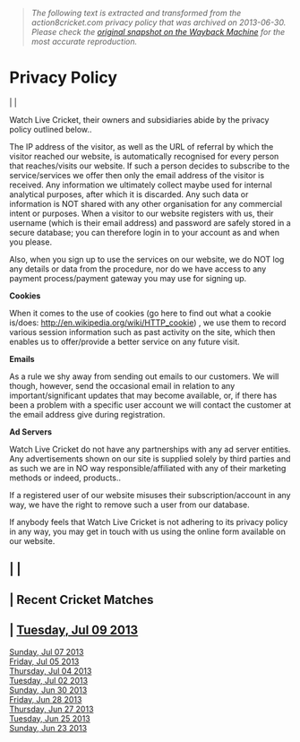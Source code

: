> *The following text is extracted and transformed from the action8cricket.com privacy policy that was archived on 2013-06-30. Please check the [original snapshot on the Wayback Machine](https://web.archive.org/web/20130630044742id_/http%3A//www.action8cricket.com/privacy_policy.htm) for the most accurate reproduction.*

# Privacy Policy

|  |   
  
  
Watch Live Cricket, their owners and subsidiaries abide by the privacy policy outlined below..

The IP address of the visitor, as well as the URL of referral by which the visitor reached our website, is automatically recognised for every person that reaches/visits our website. If such a person decides to subscribe to the service/services we offer then only the email address of the visitor is received. Any information we ultimately collect maybe used for internal analytical purposes, after which it is discarded. Any such data or information is NOT shared with any other organisation for any commercial intent or purposes. When a visitor to our website registers with us, their username (which is their email address) and password are safely stored in a secure database; you can therefore login in to your account as and when you please.   


Also, when you sign up to use the services on our website, we do NOT log any details or data from the procedure, nor do we have access to any payment process/payment gateway you may use for signing up.

**Cookies**

When it comes to the use of cookies (go here to find out what a cookie is/does: http://en.wikipedia.org/wiki/HTTP_cookie) , we use them to record various session information such as past activity on the site, which then enables us to offer/provide a better service on any future visit.

**Emails**

As a rule we shy away from sending out emails to our customers. We will though, however, send the occasional email in relation to any important/significant updates that may become available, or, if there has been a problem with a specific user account we will contact the customer at the email address give during registration.

**Ad Servers**

Watch Live Cricket do not have any partnerships with any ad server entities. Any advertisements shown on our site is supplied solely by third parties and as such we are in NO way responsible/affiliated with any of their marketing methods or indeed, products.. 

If a registered user of our website misuses their subscription/account in any way, we have the right to remove such a user from our database.

If anybody feels that Watch Live Cricket is not adhering to its privacy policy in any way, you may get in touch with us using the online form available on our website. 

|  |   
---  
| Recent Cricket Matches  
---  
| [Tuesday, Jul 09 2013](https://web.archive.org/web/20130630044742id_/http%3A//www.action8cricket.com/cricketshowdate-09_jul_2013.htm)  
---  
[Sunday, Jul 07 2013](https://web.archive.org/web/20130630044742id_/http%3A//www.action8cricket.com/cricketshowdate-07_jul_2013.htm)  
[Friday, Jul 05 2013](https://web.archive.org/web/20130630044742id_/http%3A//www.action8cricket.com/cricketshowdate-05_jul_2013.htm)  
[Thursday, Jul 04 2013](https://web.archive.org/web/20130630044742id_/http%3A//www.action8cricket.com/cricketshowdate-04_jul_2013.htm)  
[Tuesday, Jul 02 2013](https://web.archive.org/web/20130630044742id_/http%3A//www.action8cricket.com/cricketshowdate-02_jul_2013.htm)  
[Sunday, Jun 30 2013](https://web.archive.org/web/20130630044742id_/http%3A//www.action8cricket.com/cricketshowdate-30_jun_2013.htm)  
[Friday, Jun 28 2013](https://web.archive.org/web/20130630044742id_/http%3A//www.action8cricket.com/cricketshowdate-28_jun_2013.htm)  
[Thursday, Jun 27 2013](https://web.archive.org/web/20130630044742id_/http%3A//www.action8cricket.com/cricketshowdate-27_jun_2013.htm)  
[Tuesday, Jun 25 2013](https://web.archive.org/web/20130630044742id_/http%3A//www.action8cricket.com/cricketshowdate-25_jun_2013.htm)  
[Sunday, Jun 23 2013](https://web.archive.org/web/20130630044742id_/http%3A//www.action8cricket.com/cricketshowdate-23_jun_2013.htm)

